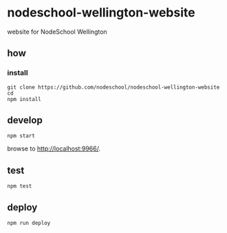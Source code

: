 
# nodeschool-wellington-website

website for NodeSchool Wellington

## how

### install

```
git clone https://github.com/nodeschool/nodeschool-wellington-website
cd 
npm install
```

## develop

```
npm start
```

browse to <http://localhost:9966/>.

## test

```
npm test
```

## deploy

```
npm run deploy
```
